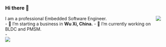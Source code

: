 ### Hi there 👋
<img align="right" src="https://github-readme-stats.vercel.app/api?username=luck4ever&show_icons=true&count_private=true" />
I am a professional Embedded Software Engineer.</br>
- 🔭 I’m starting a business in <b>Wu Xi, China.</b>
- 🌱 I’m currently working on BLDC and PMSM.</br>
- </br>
<img align="left" src="https://github-readme-stats.vercel.app/api/top-langs/?username=luck4ever&layout=compact" />
